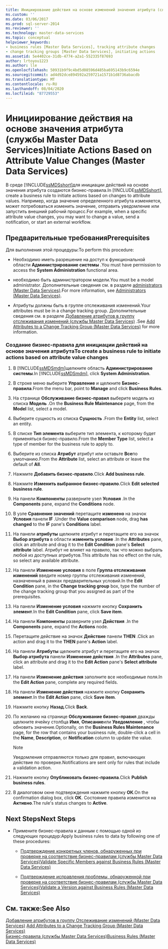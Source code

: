```yaml
---
title: Инициирование действия на основе изменений значения атрибута (службы Master Data Services) | Документы Майкрософт
ms.custom: ''
ms.date: 03/06/2017
ms.prod: sql-server-2014
ms.reviewer: ''
ms.technology: master-data-services
ms.topic: conceptual
helpviewer_keywords:
- business rules [Master Data Services], tracking attribute changes
- change tracking groups [Master Data Services], initiating actions
ms.assetid: 5e4402ce-31db-4774-a2a1-552335f87693
author: lrtoyou1223
ms.author: lle
ms.openlocfilehash: 50931b9f9c4bd5d08596d485ba695143b9c6594e
ms.sourcegitcommit: ad4d92dce894592a259721a1571b1d8736abacdb
ms.translationtype: MT
ms.contentlocale: ru-RU
ms.lasthandoff: 08/04/2020
ms.locfileid: "87729553"
---
```

# <a name="initiate-actions-based-on-attribute-value-changes-master-data-services"></a><span data-ttu-id="92315-102">Инициирование действия на основе значения атрибута (службы Master Data Services)</span><span class="sxs-lookup"><span data-stu-id="92315-102">Initiate Actions Based on Attribute Value Changes (Master Data Services)</span></span>
  <span data-ttu-id="92315-103">В среде [!INCLUDE[ssMDSshort](../includes/ssmdsshort-md.md)]для инициации действий на основе значения атрибута создаются бизнес-правила.</span><span class="sxs-lookup"><span data-stu-id="92315-103">In [!INCLUDE[ssMDSshort](../includes/ssmdsshort-md.md)], create a business rule to initiate actions based on changes to attribute values.</span></span> <span data-ttu-id="92315-104">Например, когда значение определенного атрибута изменяется, может потребоваться изменить значение, отправить уведомление или запустить внешний рабочий процесс.</span><span class="sxs-lookup"><span data-stu-id="92315-104">For example, when a specific attribute value changes, you may want to change a value, send a notification, or start an external workflow.</span></span>  
  
## <a name="prerequisites"></a><span data-ttu-id="92315-105">Предварительные требования</span><span class="sxs-lookup"><span data-stu-id="92315-105">Prerequisites</span></span>  
 <span data-ttu-id="92315-106">Для выполнения этой процедуры:</span><span class="sxs-lookup"><span data-stu-id="92315-106">To perform this procedure:</span></span>  
  
-   <span data-ttu-id="92315-107">Необходимо иметь разрешение на доступ к функциональной области **Администрирование системы** .</span><span class="sxs-lookup"><span data-stu-id="92315-107">You must have permission to access the **System Administration** functional area.</span></span>  
  
-   <span data-ttu-id="92315-108">необходимо быть администратором модели.</span><span class="sxs-lookup"><span data-stu-id="92315-108">You must be a model administrator.</span></span> <span data-ttu-id="92315-109">Дополнительные сведения см. в разделе [administrators &#40;Master Data Services&#41;](administrators-master-data-services.md).</span><span class="sxs-lookup"><span data-stu-id="92315-109">For more information, see [Administrators &#40;Master Data Services&#41;](administrators-master-data-services.md).</span></span>  
  
-   <span data-ttu-id="92315-110">Атрибуты должны быть в группе отслеживания изменений.</span><span class="sxs-lookup"><span data-stu-id="92315-110">Your attributes must be in a change tracking group.</span></span> <span data-ttu-id="92315-111">Дополнительные сведения см. в разделе [Добавление атрибутов в группу отслеживания изменений (службы Master Data Services)](../../2014/master-data-services/add-attributes-to-a-change-tracking-group-master-data-services.md) .</span><span class="sxs-lookup"><span data-stu-id="92315-111">See [Add Attributes to a Change Tracking Group &#40;Master Data Services&#41;](../../2014/master-data-services/add-attributes-to-a-change-tracking-group-master-data-services.md) for more information.</span></span>  
  
### <a name="to-create-a-business-rule-to-initiate-actions-based-on-attribute-value-changes"></a><span data-ttu-id="92315-112">Создание бизнес-правила для инициации действий на основе значения атрибута</span><span class="sxs-lookup"><span data-stu-id="92315-112">To create a business rule to initiate actions based on attribute value changes</span></span>  
  
1.  <span data-ttu-id="92315-113">В [!INCLUDE[ssMDSmdm](../includes/ssmdsmdm-md.md)]щелкните область **Администрирование системы**.</span><span class="sxs-lookup"><span data-stu-id="92315-113">In [!INCLUDE[ssMDSmdm](../includes/ssmdsmdm-md.md)], click **System Administration**.</span></span>  
  
2.  <span data-ttu-id="92315-114">В строке меню выберите **Управление** и щелкните **Бизнес-правила**.</span><span class="sxs-lookup"><span data-stu-id="92315-114">From the menu bar, point to **Manage** and click **Business Rules**.</span></span>  
  
3.  <span data-ttu-id="92315-115">На странице **Обслуживание бизнес-правил** выберите модель из списка **Модель** .</span><span class="sxs-lookup"><span data-stu-id="92315-115">On the **Business Rule Maintenance** page, from the **Model** list, select a model.</span></span>  
  
4.  <span data-ttu-id="92315-116">Выберите сущность из списка **Сущность** .</span><span class="sxs-lookup"><span data-stu-id="92315-116">From the **Entity** list, select an entity.</span></span>  
  
5.  <span data-ttu-id="92315-117">В списке **Тип элемента** выберите тип элемента, к которому будет применяться бизнес-правило.</span><span class="sxs-lookup"><span data-stu-id="92315-117">From the **Member Type** list, select a type of member for the business rule to apply to.</span></span>  
  
6.  <span data-ttu-id="92315-118">Выберите из списка **Атрибут** атрибут или оставьте **Все**по умолчанию.</span><span class="sxs-lookup"><span data-stu-id="92315-118">From the **Attribute** list, select an attribute or leave the default of **All**.</span></span>  
  
7.  <span data-ttu-id="92315-119">Нажмите **Добавить бизнес-правило**.</span><span class="sxs-lookup"><span data-stu-id="92315-119">Click **Add business rule**.</span></span>  
  
8.  <span data-ttu-id="92315-120">Нажмите **Изменить выбранное бизнес-правило**.</span><span class="sxs-lookup"><span data-stu-id="92315-120">Click **Edit selected business rule**.</span></span>  
  
9. <span data-ttu-id="92315-121">На панели **Компоненты** разверните узел **Условия** .</span><span class="sxs-lookup"><span data-stu-id="92315-121">In the **Components** pane, expand the **Conditions** node.</span></span>  
  
10. <span data-ttu-id="92315-122">В узле **Сравнение значений** перетащите **изменено** на значок **Условия** панели **IF** .</span><span class="sxs-lookup"><span data-stu-id="92315-122">Under the **Value comparison** node, drag **has changed** to the **IF** pane's **Conditions** label.</span></span>  
  
11. <span data-ttu-id="92315-123">На панели **атрибуты** щелкните атрибут и перетащите его на значок **Выбор атрибута** в области **изменить условие** .</span><span class="sxs-lookup"><span data-stu-id="92315-123">In the **Attributes** pane, click an attribute and drag it to the **Edit Condition** pane's **Select attribute** label.</span></span> <span data-ttu-id="92315-124">Атрибут не влияет на правило, так что можно выбрать любой из доступных атрибутов.</span><span class="sxs-lookup"><span data-stu-id="92315-124">This attribute has no effect on the rule, so select any available attribute.</span></span>  
  
12. <span data-ttu-id="92315-125">На панели **Изменение условия** в поле **Группа отслеживания изменений** введите номер группы отслеживания изменений, назначенный в рамках предварительных условий.</span><span class="sxs-lookup"><span data-stu-id="92315-125">In the **Edit Condition** pane, in the **Change tracking group** box, type the number of the change tracking group that you assigned as part of the prerequisites.</span></span>  
  
13. <span data-ttu-id="92315-126">На панели **Изменение условия** нажмите кнопку **Сохранить элемент**.</span><span class="sxs-lookup"><span data-stu-id="92315-126">In the **Edit Condition** pane, click **Save item**.</span></span>  
  
14. <span data-ttu-id="92315-127">На панели **Компоненты** разверните узел **Действия** .</span><span class="sxs-lookup"><span data-stu-id="92315-127">In the **Components** pane, expand the **Actions** node.</span></span>  
  
15. <span data-ttu-id="92315-128">Перетащите действие на значок **Действие** панели **THEN** .</span><span class="sxs-lookup"><span data-stu-id="92315-128">Click an action and drag it to the **THEN** pane's **Action** label.</span></span>  
  
16. <span data-ttu-id="92315-129">На панели **Атрибуты** щелкните атрибут и перетащите его на значок **Выбор атрибута** панели **Изменение действия** .</span><span class="sxs-lookup"><span data-stu-id="92315-129">In the **Attributes** pane, click an attribute and drag it to the **Edit Action** pane's **Select attribute** label.</span></span>  
  
17. <span data-ttu-id="92315-130">На панели **Изменение действия** заполните все необходимые поля.</span><span class="sxs-lookup"><span data-stu-id="92315-130">In the **Edit Action** pane, complete any required fields.</span></span>  
  
18. <span data-ttu-id="92315-131">На панели **Изменение действия** нажмите кнопку **Сохранить элемент**.</span><span class="sxs-lookup"><span data-stu-id="92315-131">In the **Edit Action** pane, click **Save item**.</span></span>  
  
19. <span data-ttu-id="92315-132">Нажмите кнопку **Назад**.</span><span class="sxs-lookup"><span data-stu-id="92315-132">Click **Back**.</span></span>  
  
20. <span data-ttu-id="92315-133">По желанию на странице **Обслуживание бизнес-правил** дважды щелкните ячейку столбца **Имя**, **Описание**или **Уведомление** , чтобы обновить значение.</span><span class="sxs-lookup"><span data-stu-id="92315-133">Optionally, on the **Business Rules Maintenance** page, for the row that contains your business rule, double-click a cell in the **Name**, **Description**, or **Notification** column to update the value.</span></span>  
  
    > [!NOTE]  
    >  <span data-ttu-id="92315-134">Уведомления отправляются только для правил, включающих действие по проверке.</span><span class="sxs-lookup"><span data-stu-id="92315-134">Notifications are sent only for rules that include a validation action.</span></span>  
  
21. <span data-ttu-id="92315-135">Нажмите кнопку **Опубликовать бизнес-правила**.</span><span class="sxs-lookup"><span data-stu-id="92315-135">Click **Publish business rules**.</span></span>  
  
22. <span data-ttu-id="92315-136">В диалоговом окне подтверждения нажмите кнопку **ОК**.</span><span class="sxs-lookup"><span data-stu-id="92315-136">On the confirmation dialog box, click **OK**.</span></span> <span data-ttu-id="92315-137">Состояние правила изменится на **Активно**.</span><span class="sxs-lookup"><span data-stu-id="92315-137">The rule's status changes to **Active**.</span></span>  
  
## <a name="next-steps"></a><span data-ttu-id="92315-138">Next Steps</span><span class="sxs-lookup"><span data-stu-id="92315-138">Next Steps</span></span>  
  
-   <span data-ttu-id="92315-139">Примените бизнес-правила к данным с помощью одной из следующих процедур:</span><span class="sxs-lookup"><span data-stu-id="92315-139">Apply business rules to data by following one of these procedures:</span></span>  
  
    -   [<span data-ttu-id="92315-140">Подтверждение конкретных членов, обнаруженных при проверке на соответствие бизнес-правилам (службы Master Data Services)</span><span class="sxs-lookup"><span data-stu-id="92315-140">Validate Specific Members against Business Rules &#40;Master Data Services&#41;</span></span>](../../2014/master-data-services/validate-specific-members-against-business-rules-master-data-services.md)  
  
    -   [<span data-ttu-id="92315-141">Подтверждение исправления проблемы, обнаруженной при проверке на соответствие бизнес-правилам (службы Master Data Services)</span><span class="sxs-lookup"><span data-stu-id="92315-141">Validate a Version against Business Rules &#40;Master Data Services&#41;</span></span>](../../2014/master-data-services/validate-a-version-against-business-rules-master-data-services.md)  
  
## <a name="see-also"></a><span data-ttu-id="92315-142">См. также:</span><span class="sxs-lookup"><span data-stu-id="92315-142">See Also</span></span>  
 <span data-ttu-id="92315-143">[Добавление атрибутов в группу Отслеживание изменений &#40;Master Data Services&#41;](../../2014/master-data-services/add-attributes-to-a-change-tracking-group-master-data-services.md) </span><span class="sxs-lookup"><span data-stu-id="92315-143">[Add Attributes to a Change Tracking Group &#40;Master Data Services&#41;](../../2014/master-data-services/add-attributes-to-a-change-tracking-group-master-data-services.md) </span></span>  
 [<span data-ttu-id="92315-144">Бизнес-правила (службы Master Data Services)</span><span class="sxs-lookup"><span data-stu-id="92315-144">Business Rules &#40;Master Data Services&#41;</span></span>](../../2014/master-data-services/business-rules-master-data-services.md)  
  
  
